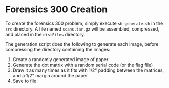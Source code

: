 # Forensics 300 Creation

To create the forensics 300 problem, simply execute `sh generate.sh` in the `src` directory. A file named `scans.tar.gz` will be assembled, compressed, and placed in the `distFiles` directory.

The generation script does the following to generate each image, before compressing the directory containing the images:
1. Create a randomly generated image of paper
2. Generate the dot matrix with a random serial code (or the flag file)
3. Draw it as many times as it fits with 1/2" padding between the matrices, and a 1/2" margin around the paper
4. Save to file
